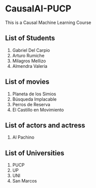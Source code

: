 # CausalAI-PUCP
This is a Causal Machine Learning Course

## List of Students
1. Gabriel Del Carpio
2. Arturo Rumiche
3. Milagros Mellizo
4. Almendra Valeria

## List of movies
1. Planeta de los Simios
2. Búsqueda Implacable
3. Perros de Reserva
4. El Castillo en Movimiento

## List of actors and actress
1. Al Pachino

## List of Universities
1. PUCP
2. UP
3. UNI
4. San Marcos
